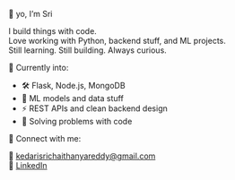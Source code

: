 👋 yo, I’m Sri

I build things with code.  
Love working with Python, backend stuff, and ML projects.  
Still learning. Still building. Always curious.

🧠 Currently into:

- 🛠️ Flask, Node.js, MongoDB  
- 🤖 ML models and data stuff  
- ⚡ REST APIs and clean backend design  
- 🧩 Solving problems with code
  
🔗 Connect with me:

📧 kedarisrichaithanyareddy@gmail.com  
💼 [LinkedIn](https://www.linkedin.com/in/sri-chaithanya-reddy/)
